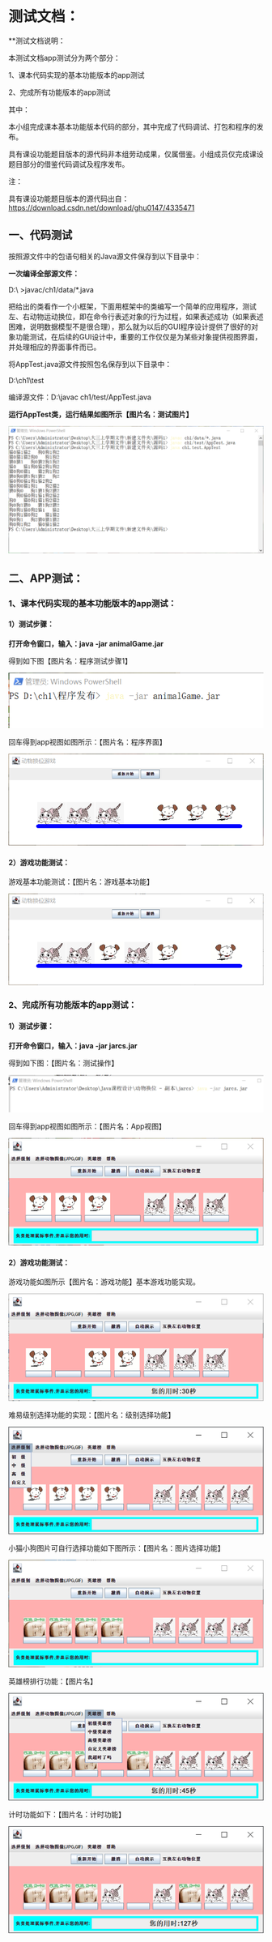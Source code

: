 # 测试文档：

**测试文档说明：

本测试文档app测试分为两个部分：

1、课本代码实现的基本功能版本的app测试

2、完成所有功能版本的app测试

其中：

本小组完成课本基本功能版本代码的部分，其中完成了代码调试、打包和程序的发布。

具有课设功能题目版本的源代码非本组劳动成果，仅属借鉴。小组成员仅完成课设题目部分的借鉴代码调试及程序发布。

注：

具有课设功能题目版本的源代码出自：https://download.csdn.net/download/ghu0147/4335471

## **一、代码测试**

按照源文件中的包语句相关的Java源文件保存到以下目录中：

**一次编译全部源文件：**

D:\ >javac/ch1/data/*.java

把给出的类看作一个小框架，下面用框架中的类编写一个简单的应用程序，测试左、右动物运动换位，即在命令行表述对象的行为过程，如果表述成功（如果表述困难，说明数据模型不是很合理），那么就为以后的GUI程序设计提供了很好的对象功能测试，在后续的GUI设计中，重要的工作仅仅是为某些对象提供视图界面，并处理相应的界面事件而已。

将AppTest.java源文件按照包名保存到以下目录中：

D:\ch1\test

编译源文件：D:\javac ch1/test/AppTest.java

**运行AppTest类，运行结果如图所示【图片名：测试图片】**



![测试图片](%E6%B5%8B%E8%AF%95%E6%96%87%E6%A1%A3%E5%9B%BE%E7%89%87/%E6%B5%8B%E8%AF%95%E5%9B%BE%E7%89%87.png)

## **二、APP测试：**

### **1、课本代码实现的基本功能版本的app测试：**

#### 1）测试步骤：

**打开命令窗口，输入：java -jar animalGame.jar**

得到如下图【图片名：程序测试步骤1】

![程序测试步骤1](测试文档图片/程序测试步骤1.png)

回车得到app视图如图所示：【图片名：程序界面】

![程序界面1](测试文档图片/程序界面1.png)

#### 2）游戏功能测试：

游戏基本功能测试：【图片名：游戏基本功能】

![游戏基本功能](测试文档图片/游戏基本功能.png)

### **2、完成所有功能版本的app测试：**

#### 1）测试步骤：

**打开命令窗口，输入：java -jar jarcs.jar**

得到如下图：【图片名：测试操作】

![测试操作](%E6%B5%8B%E8%AF%95%E6%96%87%E6%A1%A3%E5%9B%BE%E7%89%87/%E6%B5%8B%E8%AF%95%E6%93%8D%E4%BD%9C.png)

回车得到app视图如图所示：【图片名：App视图】

![App视图](%E6%B5%8B%E8%AF%95%E6%96%87%E6%A1%A3%E5%9B%BE%E7%89%87/App%E8%A7%86%E5%9B%BE.png)

#### 2）游戏功能测试：

游戏功能如图所示【图片名：游戏功能】基本游戏功能实现。

![游戏功能](%E6%B5%8B%E8%AF%95%E6%96%87%E6%A1%A3%E5%9B%BE%E7%89%87/%E6%B8%B8%E6%88%8F%E5%8A%9F%E8%83%BD.png)

难易级别选择功能的实现：【图片名：级别选择功能】

![级别选择功能](%E6%B5%8B%E8%AF%95%E6%96%87%E6%A1%A3%E5%9B%BE%E7%89%87/%E7%BA%A7%E5%88%AB%E9%80%89%E6%8B%A9%E5%8A%9F%E8%83%BD.png)

小猫小狗图片可自行选择功能如下图所示：【图片名：图片选择功能】

![图片选择功能](%E6%B5%8B%E8%AF%95%E6%96%87%E6%A1%A3%E5%9B%BE%E7%89%87/%E5%9B%BE%E7%89%87%E9%80%89%E6%8B%A9%E5%8A%9F%E8%83%BD.png)

英雄榜排行功能：【图片名】

![英雄榜功能](%E6%B5%8B%E8%AF%95%E6%96%87%E6%A1%A3%E5%9B%BE%E7%89%87/%E8%8B%B1%E9%9B%84%E6%A6%9C%E5%8A%9F%E8%83%BD.png)

计时功能如下：【图片名：计时功能】

![计时功能](%E6%B5%8B%E8%AF%95%E6%96%87%E6%A1%A3%E5%9B%BE%E7%89%87/%E8%AE%A1%E6%97%B6%E5%8A%9F%E8%83%BD.png)
